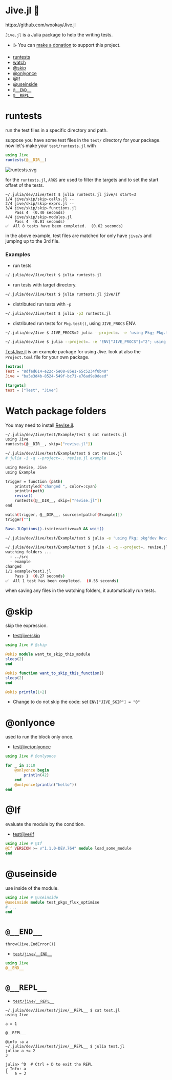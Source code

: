 # Jive.jl 👣

<https://github.com/wookay/Jive.jl>

`Jive.jl` is a Julia package to help the writing tests.

 * ☕️  You can [make a donation](https://wookay.github.io/donate/) to support this project.


  - [runtests](#runtests)
  - [watch](#watch-package-folders)
  - [@skip](#skip)
  - [@onlyonce](#onlyonce)
  - [@If](#If)
  - [@useinside](#useinside)
  - [`@__END__`](#__end__)
  - [`@__REPL__`](#__repl__)


# runtests

run the test files in a specific directory and path.

suppose you have some test files in the `test/` directory for your package.
now let's make your `test/runtests.jl` with

```julia
using Jive
runtests(@__DIR__)
```
![runtests.svg](https://wookay.github.io/docs/Jive.jl/assets/jive/runtests.svg)

for the `runtests.jl`, `ARGS` are used to filter the targets and to set the start offset of the tests.

```
~/.julia/dev/Jive/test $ julia runtests.jl jive/s start=3
1/4 jive/skip/skip-calls.jl --
2/4 jive/skip/skip-exprs.jl --
3/4 jive/skip/skip-functions.jl
    Pass 4  (0.40 seconds)
4/4 jive/skip/skip-modules.jl
    Pass 4  (0.01 seconds)
✅  All 8 tests have been completed.  (0.62 seconds)
```

in the above example, test files are matched for only have `jive/s` and jumping up to the 3rd file.

### Examples

* run tests
```sh
~/.julia/dev/Jive/test $ julia runtests.jl
```

* run tests with target directory.
```sh
~/.julia/dev/Jive/test $ julia runtests.jl jive/If
```

* distributed run tests with `-p`
```sh
~/.julia/dev/Jive/test $ julia -p3 runtests.jl
```

* distributed run tests for `Pkg.test()`, using `JIVE_PROCS` ENV.
```sh
~/.julia/dev/Jive $ JIVE_PROCS=2 julia --project=. -e 'using Pkg; Pkg.test()'

~/.julia/dev/Jive $ julia --project=. -e 'ENV["JIVE_PROCS"]="2"; using Pkg; Pkg.test()'
```

[TestJive.jl](https://github.com/wookay/TestJive.jl) is an example package for using Jive.
look at also the `Project.toml` file for your own package.
```toml
[extras]
Test = "8dfed614-e22c-5e08-85e1-65c5234f0b40"
Jive = "ba5e3d4b-8524-549f-bc71-e76ad9e9deed"

[targets]
test = ["Test", "Jive"]
```


# Watch package folders

You may need to install [Revise.jl](https://github.com/timholy/Revise.jl).

```sh
~/.julia/dev/Jive/test/Example/test $ cat runtests.jl
using Jive
runtests(@__DIR__, skip=["revise.jl"])

~/.julia/dev/Jive/test/Example/test $ cat revise.jl
# julia -i -q --project=.. revise.jl example

using Revise, Jive
using Example

trigger = function (path)
    printstyled("changed ", color=:cyan)
    println(path)
    revise()
    runtests(@__DIR__, skip=["revise.jl"])
end

watch(trigger, @__DIR__, sources=[pathof(Example)])
trigger("")

Base.JLOptions().isinteractive==0 && wait()

~/.julia/dev/Jive/test/Example/test $ julia -e 'using Pkg; pkg"dev Revise .."'

~/.julia/dev/Jive/test/Example/test $ julia -i -q --project=. revise.jl example
watching folders ...
  - ../src
  - example
changed
1/1 example/test1.jl
    Pass 1  (0.27 seconds)
✅  All 1 test has been completed.  (0.55 seconds)
```

when saving any files in the watching folders, it automatically run tests.


# @skip

skip the expression.

* [test/jive/skip](https://github.com/wookay/Jive.jl/blob/master/test/jive/skip)

```julia
using Jive # @skip

@skip module want_to_skip_this_module
sleep(2)
end

@skip function want_to_skip_this_function()
sleep(2)
end

@skip println(1+2)
```

  - Change to do not skip the code: set `ENV["JIVE_SKIP"] = "0"`


# @onlyonce

used to run the block only once.

* [test/jive/onlyonce](https://github.com/wookay/Jive.jl/tree/master/test/jive/onlyonce)

```julia
using Jive # @onlyonce

for _ in 1:10
    @onlyonce begin
        println(42)
    end
    @onlyonce(println("hello"))
end
```


# @If

evaluate the module by the condition.

* [test/jive/If](https://github.com/wookay/Jive.jl/blob/master/test/jive/If)

```julia
using Jive # @If
@If VERSION >= v"1.1.0-DEV.764" module load_some_module
end
```


# @useinside

use inside of the module.

```julia
using Jive # @useinside
@useinside module test_pkgs_flux_optimise
# ...
end
```


# `@__END__`

`throw(Jive.EndError())`

* [`test/jive/__END__`](https://github.com/wookay/Jive.jl/blob/master/test/jive/__END__)

```julia
using Jive
@__END__
```


# `@__REPL__`

* [`test/jive/__REPL__`](https://github.com/wookay/Jive.jl/blob/master/test/jive/__REPL__)

```
~/.julia/dev/Jive/test/jive/__REPL__ $ cat test.jl
using Jive

a = 1

@__REPL__

@info :a a
~/.julia/dev/Jive/test/jive/__REPL__ $ julia test.jl
julia> a += 2
3

julia> ^D  # Ctrl + D to exit the REPL
┌ Info: a
└   a = 3
```

